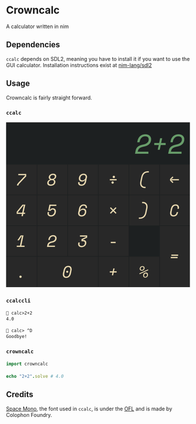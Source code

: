 # Crowncalc
A calculator written in nim

## Dependencies
`ccalc` depends on SDL2, meaning you have to install it if you want to use the GUI
calculator. Installation instructions exist at
[nim-lang/sdl2](https://github.com/nim-lang/sdl2/blob/master/README.md)

## Usage
Crowncalc is fairly straight forward.

### `ccalc`
![ccalc screenshot](ccalc.png)

### `ccalccli`
```
👑 calc>2+2
4.0

👑 calc> ^D
Goodbye!
```

### `crowncalc`
```nim
import crowncalc

echo "2+2".solve # 4.0
```

## Credits
[Space Mono](https://fonts.google.com/specimen/Space+Mono), the font used in `ccalc`, is
under the [OFL](OFL.txt) and is made by Colophon Foundry.
